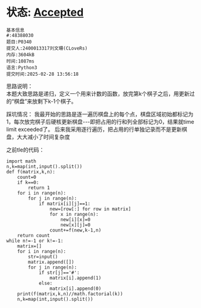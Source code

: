 # 状态: [Accepted](http://dsbpython.openjudge.cn/dspythonbook/solution/48388030/)
```
基本信息
#:48388030
题目:P0340
提交人:2400013317刘文珊(CLoveRs)
内存:3604kB
时间:1087ms
语言:Python3
提交时间:2025-02-28 13:56:18
```

思路说明：  
本题大致思路是递归，定义一个用来计数的函数，放完第k个棋子之后，用更新过的“棋盘”来放剩下k-1个棋子。

踩坑情况：
我最开始的思路是逐一遍历棋盘上的每个点，棋盘区域初始都标记为1，每次放完棋子后硬核更新棋盘---即把占用的行和列全部标记为0，结果就time limit exceeded了。
后来我采用逐行遍历，把占用的行单独记录而不是更新棋盘，大大减小了时间复杂度

之前tle的代码：
```
import math
n,k=map(int,input().split())
def f(matrix,k,n):
    count=0
    if k==0:
        return 1
    for i in range(n):
        for j in range(n):
            if matrix[i][j]==1:
                new=[row[:] for row in matrix]
                for x in range(n):
                    new[i][x]=0
                    new[x][j]=0
                count+=f(new,k-1,n)
    return count
while n!=-1 or k!=-1:
    matrix=[]
    for i in range(n):
        str=input()
        matrix.append([])
        for j in range(n):
            if str[j]=='#':
                matrix[i].append(1)
            else:
                matrix[i].append(0)
    print(f(matrix,k,n)//math.factorial(k))
    n,k=map(int,input().split())
```
